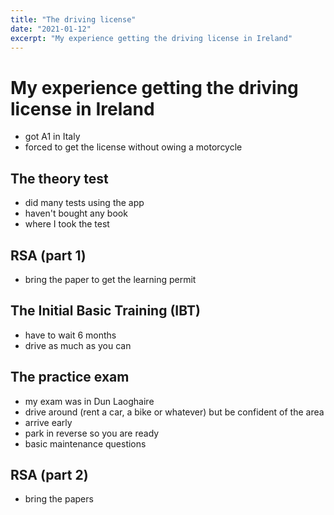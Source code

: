 ```yaml
---
title: "The driving license"
date: "2021-01-12"
excerpt: "My experience getting the driving license in Ireland"
---
```


# My experience getting the driving license in Ireland

- got A1 in Italy
- forced to get the license without owing a motorcycle

## The theory test

- did many tests using the app
- haven't bought any book
- where I took the test

## RSA (part 1)

- bring the paper to get the learning permit

## The Initial Basic Training (IBT)

- have to wait 6 months
- drive as much as you can

## The practice exam

- my exam was in Dun Laoghaire
- drive around (rent a car, a bike or whatever) but be confident of the area
- arrive early
- park in reverse so you are ready
- basic maintenance questions

## RSA (part 2)

- bring the papers
